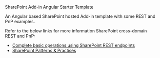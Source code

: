 SharePoint Add-in Angular Starter Template

An Angular based SharePoint hosted Add-in template with some REST and PnP examples. 

Refer to the below links for more information SharePoint cross-domain REST and PnP:
- [Complete basic operations using SharePoint REST endpoints
](https://docs.microsoft.com/en-us/sharepoint/dev/sp-add-ins/complete-basic-operations-using-sharepoint-rest-endpoints)
- [SharePoint Patterns & Practises](https://github.com/pnp/pnpjs)


